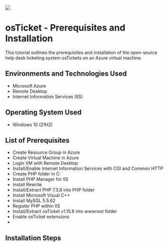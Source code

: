 <p allign="center">
<img src=https://i.imgur.com/CYzlgsS.png>
</p>

<h1>osTicket - Prerequisites and Installation</h1>
This tutorial outlines the prerequisites and installation of the open-source help desk ticketing system osTickets on an Azure virtual machine.
<h2> Environments and Technologies Used</h2>
 
 - Microsoft Azure
  - Remote Desktop
  - Internet Information Services (IIS)
<h2> Operating System Used</h2>
 
 - Windows 10 (21H2)
<h2> List of Prerequisites</h2>
  
  - Create Resource Group in Azure
  - Create Virtual Machine in Azure
  - Login VM with Remote Desktop
  - Install/Enable Internet Information Services with CGI and Common HTTP
  - Create PHP folder in C:
  - Install PHP Manager for IIS
  - Install Rewrite
  - Install/Extract PHP 7.3.8 into PHP folder
  - Install Microsoft Visual C++
  - Install MySQL 5.5.62
  - Register PHP within IIS
  - Install/Extract osTicket v1.15.8 into wwwroot folder
  - Enable osTicket extensions
  - 
<h2> Installation Steps</h2>

